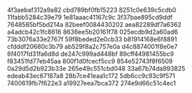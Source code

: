4f3aebaf312a9a82
cbd789bf0fb15223
8251c0e639c5cdb0
11fabb5284c39e79
1e81aaac41167c9c
3f37bae895cd9ddf
7648585bf5bd214a
82beef0084430202
aea82289df7a6362
a4adcb42c1fc8616
8636ee5b20161f78
025ecdb9d2a60ad6
73b3076a33e2767f
59f8beded2e0cb33
b81914168e6f8891
cfdddf20680c3b79
ab529f8a2c757e0a
d4c8874001f8e0e7
6f4017fd31fa6d8d
de247c999ad448bf
89cff44981455bc9
f83451fd77eb45aa
800f1d0fcecf5cc9
854e52743f8f6509
0a29d5d2b923b33e
265e49c551cbd048
33a67b74da993825
edeab43ec67187a8
28b7ce41eaa1c172
5db6cc9c93c9f571
7400619fb7f622e3
a19927eea7bca372
274e9d66c51c4ec1

